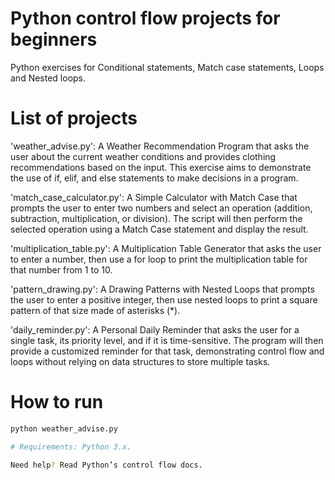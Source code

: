# Python control flow projects for beginners
Python exercises for Conditional statements, Match case statements, Loops and Nested loops.


# List of projects
'weather_advise.py': A Weather Recommendation Program that asks the user about the current weather conditions and provides clothing recommendations based on the input. This exercise aims to demonstrate the use of if, elif, and else statements to make decisions in a program.

'match_case_calculator.py': A Simple Calculator with Match Case that prompts the user to enter two numbers and select an operation (addition, subtraction, multiplication, or division). The script will then perform the selected operation using a Match Case statement and display the result.

'multiplication_table.py': A Multiplication Table Generator that asks the user to enter a number, then use a for loop to print the multiplication table for that number from 1 to 10.

'pattern_drawing.py': A Drawing Patterns with Nested Loops that prompts the user to enter a positive integer, then use nested loops to print a square pattern of that size made of asterisks (*).

'daily_reminder.py': A Personal Daily Reminder that asks the user for a single task, its priority level, and if it is time-sensitive. The program will then provide a customized reminder for that task, demonstrating control flow and loops without relying on data structures to store multiple tasks.


# How to run
```bash
python weather_advise.py

# Requirements: Python 3.x.

Need help? Read Python’s control flow docs.

